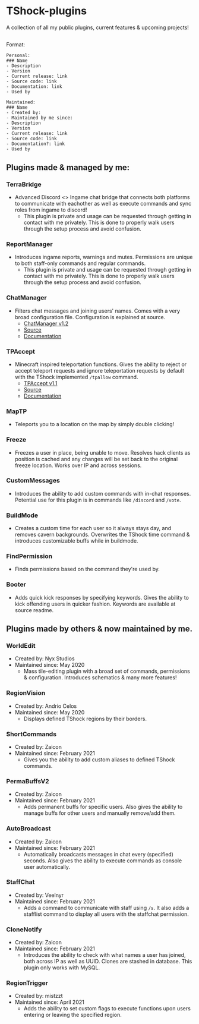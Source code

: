 # TShock-plugins
A collection of all my public plugins, current features &amp; upcoming projects!

##
Format:
```
Personal:
### Name
- Description
- Version
- Current release: link
- Source code: link
- Documentation: link
- Used by
```

```
Maintained:
### Name
- Created by:
- Maintained by me since:
- Description
- Version
- Current release: link
- Source code: link
- Documentation?: link
- Used by
```
##
## Plugins made & managed by me:


### TerraBridge
* Advanced Discord <> Ingame chat bridge that connects both platforms to communicate with eachother as well as execute commands and sync roles from ingame to discord! 
  * This plugin is private and usage can be requested through getting in contact with me privately. This is done to properly walk users through the setup process and avoid confusion.

### ReportManager
* Introduces ingame reports, warnings and mutes. Permissions are unique to both staff-only commands and regular commands. 
  * This plugin is private and usage can be requested through getting in contact with me privately. This is done to properly walk users through the setup process and avoid confusion.

### ChatManager
* Filters chat messages and joining users' names. Comes with a very broad configuration file. Configuration is explained at source.
  * [ChatManager v1.2](https://github.com/Rozen4334/ChatManager/releases/tag/v1.2)
  * [Source](https://github.com/Rozen4334/ChatManager/tree/master/ChatManager)
  * [Documentation](https://github.com/Rozen4334/ChatManager#readme)

### TPAccept
* Minecraft inspired teleportation functions. Gives the ability to reject or accept teleport requests and ignore teleportation requests by default with the TShock implemented `/tpallow` command.
  * [TPAccept v1.1](https://github.com/Rozen4334/TPAccept/releases/tag/v1.1)
  * [Source](https://github.com/Rozen4334/TPAccept/tree/master/TPAccept)
  * [Documentation](https://github.com/Rozen4334/TPAccept#readme)

### MapTP
* Teleports you to a location on the map by simply double clicking!

### Freeze
* Freezes a user in place, being unable to move. Resolves hack clients as position is cached and any changes will be set back to the original freeze location. Works over IP and across sessions.

### CustomMessages
* Introduces the ability to add custom commands with in-chat responses. Potential use for this plugin is in commands like `/discord` and `/vote`.

### BuildMode
* Creates a custom time for each user so it always stays day, and removes cavern backgrounds. Overwrites the TShock time command & introduces customizable buffs while in buildmode.

### FindPermission
* Finds permissions based on the command they're used by.

### Booter
* Adds quick kick responses by specifying keywords. Gives the ability to kick offending users in quicker fashion. Keywords are available at source readme.

## Plugins made by others & now maintained by me.

### WorldEdit
* Created by: Nyx Studios
* Maintained since: May 2020
  * Mass tile-editing plugin with a broad set of commands, permissions & configuration. Introduces schematics & many more features!

### RegionVision
* Created by: Andrio Celos
* Maintained since: May 2020
  * Displays defined TShock regions by their borders.

### ShortCommands
* Created by: Zaicon
* Maintained since: February 2021
  * Gives you the ability to add custom aliases to defined TShock commands.

### PermaBuffsV2
* Created by: Zaicon
* Maintained since: February 2021
  * Adds permanent buffs for specific users. Also gives the ability to manage buffs for other users and manually remove/add them.

### AutoBroadcast
* Created by: Zaicon
* Maintained since: February 2021
  * Automatically broadcasts messages in chat every (specified) seconds. Also gives the ability to execute commands as console user automatically.

### StaffChat
* Created by: Veelnyr
* Maintained since: February 2021
  * Adds a command to communicate with staff using `/s`. It also adds a stafflist command to display all users with the staffchat permission.

### CloneNotify
* Created by: Zaicon
* Maintained since: February 2021
  * Introduces the ability to check with what names a user has joined, both across IP as well as UUID. Clones are stashed in database. This plugin only works with MySQL. 

### RegionTrigger
* Created by: mistzzt
* Maintained since: April 2021
  * Adds the ability to set custom flags to execute functions upon users entering or leaving the specified region.
